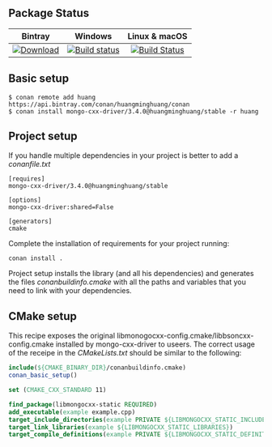## Package Status

| Bintray | Windows | Linux & macOS |
|:--------:|:---------:|:-----------------:|
|[![Download](https://api.bintray.com/packages/huangminghuang/conan/mongo-cxx-driver%3Ahuangminghuang/images/download.svg) ](https://bintray.com/huangminghaung/conan/mongo-cxx-driver%3Ahuangminghuang/_latestVersion)|[![Build status](https://ci.appveyor.com/api/projects/status/github/huangminghuang/conan-mongo-cxx-driver?svg=true)](https://ci.appveyor.com/project/huangminghuang/conan-mongo-cxx-driver)|[![Build Status](https://travis-ci.com/huangminghuang/conan-mongo-cxx-driver.svg?branch=master)](https://travis-ci.com/huangminghuang/conan-mongo-cxx-driver)|


## Basic setup

    $ conan remote add huang https://api.bintray.com/conan/huangminghuang/conan 
    $ conan install mongo-cxx-driver/3.4.0@huangminghuang/stable -r huang
    
## Project setup

If you handle multiple dependencies in your project is better to add a *conanfile.txt*
    
    [requires]
    mongo-cxx-driver/3.4.0@huangminghuang/stable

    [options]
    mongo-cxx-driver:shared=False
    
    [generators]
    cmake

Complete the installation of requirements for your project running:</small></span>

    conan install . 

Project setup installs the library (and all his dependencies) and generates the files *conanbuildinfo.cmake* with all the 
paths and variables that you need to link with your dependencies.

## CMake setup

This recipe exposes the original libmonogocxx-config.cmake/libbsoncxx-config.cmake installed by mongo-cxx-driver to useers. The correct usage of the receipe in the *CMakeLists.txt* should be similar to the following: 

```cmake
include(${CMAKE_BINARY_DIR}/conanbuildinfo.cmake)
conan_basic_setup()

set (CMAKE_CXX_STANDARD 11)

find_package(libmongocxx-static REQUIRED)
add_executable(example example.cpp)
target_include_directories(example PRIVATE ${LIBMONGOCXX_STATIC_INCLUDE_DIRS})
target_link_libraries(example ${LIBMONGOCXX_STATIC_LIBRARIES})
target_compile_definitions(example PRIVATE ${LIBMONGOCXX_STATIC_DEFINITIONS})
 
```
